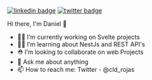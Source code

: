 [![linkedin badge](https://img.shields.io/badge/cldrojas-30302f?style=flat&logo=linkedin)](https://www.linkedin.com/in/cldrojas/)
[![twitter badge](https://img.shields.io/badge/@cld_rojas-30302f?style=flat&logo=twitter)](https://twitter.com/cld_rojas)


Hi there, I'm Daniel 👋
- 👨‍💻 I’m currently working on Svelte projects
- 🐱‍👤 I’m learning about NestJs and REST API's
- ⛑ I’m looking to collaborate on web Projects
- 💬 Ask me about anything
- 📫 How to reach me: Twitter - @cld_rojas
